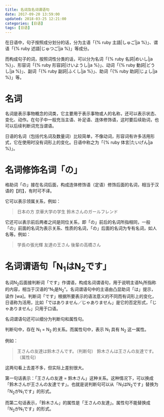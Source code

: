 ```yaml
---
title: 名词及名词谓语句
date: 2017-09-20 13:59:00
updated: 2018-03-25 12:21:00
categories: [日语]
tags: [日语]
---
```

在日语中，句子按照成分划分的话，分为主语「{% ruby 主語|しゅご|ja %}」、谓语「{% ruby 述語|じゅつご|ja %}」等成分。

而构成句子的词，按照词性分类的话，可以分为名词「{% ruby 名詞|めいし|ja %}」、形容词「{% ruby 形容詞|けいようし|ja %}」、动词「{% ruby 動詞|どうし|ja %}」、副词「{% ruby 副詞|ふくし|ja %}」、助词「{% ruby 助詞|じょし|ja %}」等。

<!--more-->

# 名词

名词是表示事物概念的词类，它主要用于表示事物或人的名称，还可以表示状态、变化、动作。在句子中一般充当主语、补足语、连体修饰语，这时要后续助词，也可以后续判断词充当谓语。

日语的名词（包括代名词及数量词）比较简单，不像动词，形容词有许多活用形式，它在使用时没有词形上的变化。日语中称之为「{% ruby 体言|たいげん|ja %}」。

# 名词修饰名词<span lang="ja">「の」</span>

格助词「の」接在名词后面，构成连体修饰语（定语）修饰后面的名词，相当于汉语的【的】，有时可不译。

它可以表示领属关系，例如：

> <span lang="ja">日本の方</span>
> <span lang="ja">京華大学の学生</span>
> <span lang="ja">鈴木さんのガールフレンド</span>

它还可以表示前后两者之间是同位关系，即「の」前后的名词所指相同，一般「の」前面的名词为表示关系、性质的名词，「の」后面的名词为专有名词，如人名等。例如：

> <span lang="ja">学長の張光輝</span>
> <span lang="ja">友達の王さん</span>
> <span lang="ja">後輩の高橋さん</span>

# 名词谓语句<span lang="ja">「N<sub>1</sub>はN<sub>2</sub>です」</span>

名词N<sub>2</sub>后面接判断词「です」作谓语，构成名词谓语句，用于说明主语N<sub>1</sub>所指称的内容，相当于汉语的“N<sub>1</sub>是N<sub>2</sub>”。名词谓语句中的主语由凸显助词「は」提示，读作 [wa]。判断词<span lang="ja">「です」</span>根据所要表示的语法意义的不同而有词形上的变化，日语称为活用，比如<span lang="ja">「ではありません／じゃありません」</span>是它的否定形式，<span lang="ja">「じゃありません」</span>只用于口语。

名词谓语句还可以细分为判断句和属性句。

判断句中，存在 N<sub>1</sub> = N<sub>2</sub> 的关系。而属性句中，表示 N<sub>1</sub> 具有 N<sub>2</sub> 这一属性。

例如：

> <span lang="ja">王さんの友達は鈴木さんです。</span>（判断句）
> <span lang="ja">鈴木さんは王さんの友達です。</span>（属性句）

这两句看上去差不多，但实际上差别很大。

第一句话表示：<span lang="ja">「王さんの友達 = 鈴木さん」</span>这种关系。这种情况下，可以换成<span lang="ja">「鈴木さんが王さんの友達です」</span>。也就是说判断句可以从<span lang="ja">「N<sub>1</sub>はN<sub>2</sub>です」</span>替换为<span lang="ja">「N<sub>2</sub>がN<sub>1</sub>です」</span>的形式。

而第二句话表示，<span lang="ja">「鈴木さん」</span>的属性是<span lang="ja">「王さんの友達」</span>。属性句不能替换成<span lang="ja">「N<sub>2</sub>がN<sub>1</sub>です」</span>的形式。
